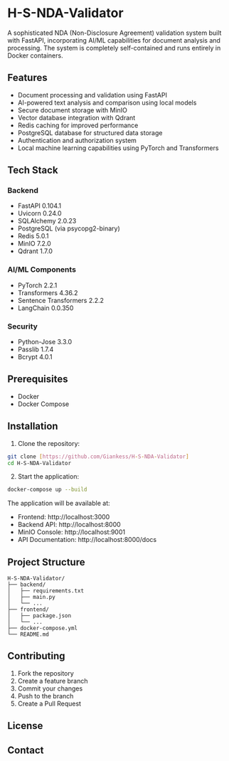 # H-S-NDA-Validator

A sophisticated NDA (Non-Disclosure Agreement) validation system built with FastAPI, incorporating AI/ML capabilities for document analysis and processing. The system is completely self-contained and runs entirely in Docker containers.

## Features

- Document processing and validation using FastAPI
- AI-powered text analysis and comparison using local models
- Secure document storage with MinIO
- Vector database integration with Qdrant
- Redis caching for improved performance
- PostgreSQL database for structured data storage
- Authentication and authorization system
- Local machine learning capabilities using PyTorch and Transformers

## Tech Stack

### Backend
- FastAPI 0.104.1
- Uvicorn 0.24.0
- SQLAlchemy 2.0.23
- PostgreSQL (via psycopg2-binary)
- Redis 5.0.1
- MinIO 7.2.0
- Qdrant 1.7.0

### AI/ML Components
- PyTorch 2.2.1
- Transformers 4.36.2
- Sentence Transformers 2.2.2
- LangChain 0.0.350

### Security
- Python-Jose 3.3.0
- Passlib 1.7.4
- Bcrypt 4.0.1

## Prerequisites

- Docker
- Docker Compose

## Installation

1. Clone the repository:
```bash
git clone [https://github.com/Giankess/H-S-NDA-Validator]
cd H-S-NDA-Validator
```

2. Start the application:
```bash
docker-compose up --build
```

The application will be available at:
- Frontend: http://localhost:3000
- Backend API: http://localhost:8000
- MinIO Console: http://localhost:9001
- API Documentation: http://localhost:8000/docs

## Project Structure

```
H-S-NDA-Validator/
├── backend/
│   ├── requirements.txt
│   ├── main.py
│   └── ...
├── frontend/
│   ├── package.json
│   └── ...
├── docker-compose.yml
└── README.md
```

## Contributing

1. Fork the repository
2. Create a feature branch
3. Commit your changes
4. Push to the branch
5. Create a Pull Request

## License

## Contact

 